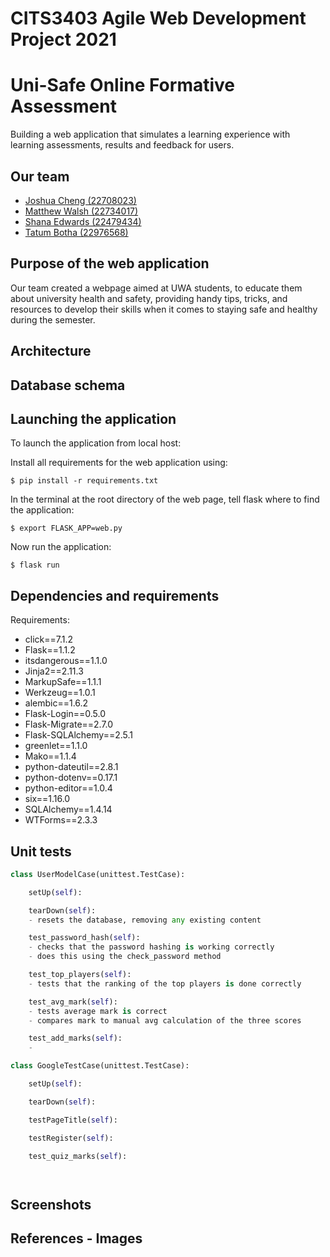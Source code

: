 <!-- 
- the purpose of the web application, explaining both the context and the assessment mechanism used.
- the architecture of the web application.
- describe how to launch the web application.
- describe some unit tests for the web application, and how to run them.
- Include commit logs, showing contributions and review from both contributing students 
-->




# CITS3403 Agile Web Development Project 2021
# Uni-Safe Online Formative Assessment
Building a web application that simulates a learning experience with learning assessments, results and feedback for users. 

## Our team
- [Joshua Cheng (22708023)](https://github.com/JoshCUni)
- [Matthew Walsh (22734017)](https://www.example.com)
- [Shana Edwards (22479434)](https://github.com/shana-edwards)
- [Tatum Botha (22976568)](https://github.com/tatum-botha)

## Purpose of the web application
<!-- explain both the context and the assessment mechanism used (multi-choice) -->
Our team created a webpage aimed at UWA students, to educate them about university health and safety, providing handy tips, tricks, and resources to develop their skills when it comes to 
staying safe and healthy during the semester.

## Architecture


## Database schema
<!-- user and score tables -->

## Launching the application
To launch the application from local host:

Install all requirements for the web application using:

``` $ pip install -r requirements.txt ``` 

In the terminal at the root directory of the web page, tell flask where to find the application:

``` $ export FLASK_APP=web.py ```

Now run the application:

``` $ flask run ```


## Dependencies and requirements
Requirements:
- click==7.1.2
- Flask==1.1.2
- itsdangerous==1.1.0
- Jinja2==2.11.3
- MarkupSafe==1.1.1
- Werkzeug==1.0.1
- alembic==1.6.2
- Flask-Login==0.5.0
- Flask-Migrate==2.7.0
- Flask-SQLAlchemy==2.5.1
- greenlet==1.1.0
- Mako==1.1.4
- python-dateutil==2.8.1
- python-dotenv==0.17.1
- python-editor==1.0.4
- six==1.16.0
- SQLAlchemy==1.4.14
- WTForms==2.3.3


## Unit tests
<!-- Explain how to run these as well! -->

```Python
class UserModelCase(unittest.TestCase):

    setUp(self):

    tearDown(self):
    - resets the database, removing any existing content

    test_password_hash(self):
    - checks that the password hashing is working correctly
    - does this using the check_password method

    test_top_players(self):
    - tests that the ranking of the top players is done correctly

    test_avg_mark(self):
    - tests average mark is correct
    - compares mark to manual avg calculation of the three scores

    test_add_marks(self):
    - 


```

```Python
class GoogleTestCase(unittest.TestCase):

    setUp(self):

    tearDown(self):

    testPageTitle(self):

    testRegister(self):

    test_quiz_marks(self):




```


## Screenshots


## References - Images


